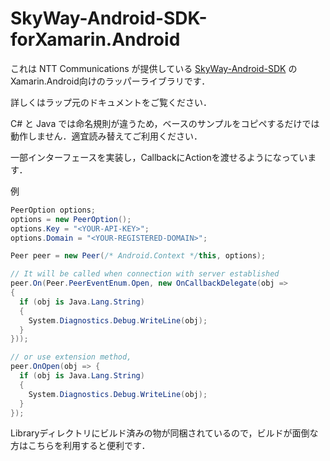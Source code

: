 # SkyWay-Android-SDK-forXamarin.Android
これは NTT Communications が提供している [SkyWay-Android-SDK](https://github.com/nttcom/SkyWay-Android-SDK) の
Xamarin.Android向けのラッパーライブラリです．

詳しくはラップ元のドキュメントをご覧ください．

C# と Java では命名規則が違うため，ベースのサンプルをコピペするだけでは動作しません．適宜読み替えてご利用ください．

一部インターフェースを実装し，CallbackにActionを渡せるようになっています．

例
```C#
PeerOption options;
options = new PeerOption();
options.Key = "<YOUR-API-KEY>";
options.Domain = "<YOUR-REGISTERED-DOMAIN>";

Peer peer = new Peer(/* Android.Context */this, options);

// It will be called when connection with server established
peer.On(Peer.PeerEventEnum.Open, new OnCallbackDelegate(obj =>
{
  if (obj is Java.Lang.String)
  {
    System.Diagnostics.Debug.WriteLine(obj);
  }
}));

// or use extension method, 
peer.OnOpen(obj => {
  if (obj is Java.Lang.String)
  {
    System.Diagnostics.Debug.WriteLine(obj);
  }
});
```

Libraryディレクトリにビルド済みの物が同梱されているので，ビルドが面倒な方はこちらを利用すると便利です．
